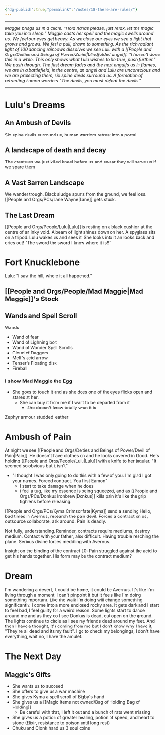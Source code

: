```yaml
---
{"dg-publish":true,"permalink":"/notes/18-there-are-rules/"}
---
```




---

*Maggie brings us in a circle. "Hold hands please, just relax, let the magic take you into sleep." Maggie casts her spell and the magic swells around us. We feel our eyes get heavy. As we close our eyes we see a light that grows and grows. We feel a pull, drawn to something. As the rich radiant light of 100 dancing rainbows dissolves we see Lulu with a [[People and Orgs/Deities and Beings of Power/Zariel\|blindfolded angel]]. "I haven't done this in a while. This only shows what Lulu wishes to be true, push further." We push through. The first dream fades and the next engulfs us in flames, we are in a battlefield, in the centre, an angel and Lulu are unconscious and we are protecting them, six spine devils surround us. A formation of retreating human warriors "The devils, you must defeat the devils."*

---



# Lulu's Dreams
## An Ambush of Devils 
Six spine devils surround us, human warriors retreat into a portal.  

## A landscape of death and decay
The creatures we just killed kneel before us and swear they will serve us if we spare them

## A Vast Barren Landscape
We wander trough. Black sludge spurts from the ground, we feel loss. [[People and Orgs/PCs/Lane Wayne\|Lane]] gets stuck.

## The Last Dream
[[People and Orgs/People/Lulu\|Lulu]] is resting on a black cushion at the centre of an inky void. A beam of light shines down on her. A spyglass sits on a tripod. Lulu wakes us and sees it. She looks into it an looks back and cries out! "The sword the sword I know where it is!!"

# Fort Knucklebone

Lulu: "I saw the hill, where it all happened."

## [[People and Orgs/People/Mad Maggie\|Mad Maggie]]'s Stock
## Wands and Spell Scroll
Wands
- Wand of fear
- Wand of Lighning bolt
- Wand of Wonder
Spell Scrolls
- Cloud of Daggers
- Melf's acid arrow
- Tenser's Floating disk
- Fireball

### I show Mad Maggie the Egg
- She goes to touch it and as she does one of the eyes flicks open and stares at her. 
	- She can buy it from me if I want to be departed from it
		- She doesn't know totally what it is 


Zephyr armour studded leather 

# Ambush of Pain
At night we see [[People and Orgs/Deities and Beings of Power/Devil of Pain\|Pain]]. He doesn't have clothes on and he looks covered in blood. He's holding [[People and Orgs/People/Lulu\|Lulu]] with a knife to her jugular. "It seemed so obvious but it isn't"
- "I thought I was only going to do this with a few of you. I'm glad I got your names. Forced contract. You first Eamon"
	- I start to take damage when he does
	- I feel a tug, like my essence is being squeezed, and as [[People and Orgs/PCs/Donkus Ironbrew\|Donkus]] kills pain it's like the grip tightens before releasing.

[[People and Orgs/PCs/Kyma Crimsonfate\|Kyma]] send a sending 
Hello, bad times in Avernus, research the pain devil. Forced a contract on us, outsource collaborate, ask around. Pain is deadly.

Not fully, understanding. Reminder, contracts require mediums, destroy medium. Contact with your father, also difficult. Having trouble reaching the plane. Serious divine forces meddling with Avernus. 

Insight on the binding of the contract 20: Pain struggled against the acid to get his hands together. His form may be the contract medium?

# Dream
I'm wandering a desert, it could be home, it could be Avernus. It's like I'm living through a moment, I can't pinpoint it but it feels like I'm doing something important. Like the walk I'm doing will change something significantly. I come into a more enclosed rocky area. It gets dark and I start to feel bad, I feel guilty for a weird reason. Some lights start to dance around me and as they do I see Donkus is dead, cut open on the ground. The lights continue to circle as I see my friends dead around my feet. And then I have a thought, it's coming from me but I don't know why I have it, "They're all dead and its my fault". I go to check my belongings, I don't have everything, wait no, I have the amulet. 

# The Next Day

## Maggie's Gifts
- She wants us to succeed 
- She offers to give us a war machine 
- She gives Kyma a spell scroll of Bigby's hand
- She gives us a [[Magic Items not owned/Bag of Holding\|Bag of Holding]]
	- Be careful with that, I left it out and a bunch of rats went missing 
- She gives us a potion of greater healing, potion of speed, and heart to stone (Elixir, resistance to poison until long rest)
- Chuku and Clonk hand us 3 soul coins